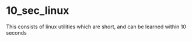 # 10_sec_linux
This consists of linux utilities which are short, and can be learned within 10 seconds
